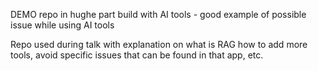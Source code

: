 DEMO repo in hughe part build with AI tools - good example of possible issue while using AI tools

Repo used during talk with explanation on what is RAG how to add more tools, avoid specific issues that can be found in that app, etc.